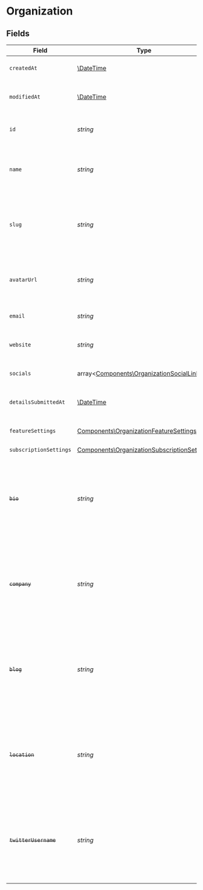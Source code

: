 # Organization


## Fields

| Field                                                                                                                   | Type                                                                                                                    | Required                                                                                                                | Description                                                                                                             | Example                                                                                                                 |
| ----------------------------------------------------------------------------------------------------------------------- | ----------------------------------------------------------------------------------------------------------------------- | ----------------------------------------------------------------------------------------------------------------------- | ----------------------------------------------------------------------------------------------------------------------- | ----------------------------------------------------------------------------------------------------------------------- |
| `createdAt`                                                                                                             | [\DateTime](https://www.php.net/manual/en/class.datetime.php)                                                           | :heavy_check_mark:                                                                                                      | Creation timestamp of the object.                                                                                       |                                                                                                                         |
| `modifiedAt`                                                                                                            | [\DateTime](https://www.php.net/manual/en/class.datetime.php)                                                           | :heavy_check_mark:                                                                                                      | Last modification timestamp of the object.                                                                              |                                                                                                                         |
| `id`                                                                                                                    | *string*                                                                                                                | :heavy_check_mark:                                                                                                      | The organization ID.                                                                                                    | 1dbfc517-0bbf-4301-9ba8-555ca42b9737                                                                                    |
| `name`                                                                                                                  | *string*                                                                                                                | :heavy_check_mark:                                                                                                      | Organization name shown in checkout, customer portal, emails etc.                                                       |                                                                                                                         |
| `slug`                                                                                                                  | *string*                                                                                                                | :heavy_check_mark:                                                                                                      | Unique organization slug in checkout, customer portal and credit card statements.                                       |                                                                                                                         |
| `avatarUrl`                                                                                                             | *string*                                                                                                                | :heavy_check_mark:                                                                                                      | Avatar URL shown in checkout, customer portal, emails etc.                                                              |                                                                                                                         |
| `email`                                                                                                                 | *string*                                                                                                                | :heavy_check_mark:                                                                                                      | Public support email.                                                                                                   |                                                                                                                         |
| `website`                                                                                                               | *string*                                                                                                                | :heavy_check_mark:                                                                                                      | Official website of the organization.                                                                                   |                                                                                                                         |
| `socials`                                                                                                               | array<[Components\OrganizationSocialLink](../../Models/Components/OrganizationSocialLink.md)>                           | :heavy_check_mark:                                                                                                      | Links to social profiles.                                                                                               |                                                                                                                         |
| `detailsSubmittedAt`                                                                                                    | [\DateTime](https://www.php.net/manual/en/class.datetime.php)                                                           | :heavy_check_mark:                                                                                                      | When the business details were submitted.                                                                               |                                                                                                                         |
| `featureSettings`                                                                                                       | [Components\OrganizationFeatureSettings](../../Models/Components/OrganizationFeatureSettings.md)                        | :heavy_check_mark:                                                                                                      | Organization feature settings                                                                                           |                                                                                                                         |
| `subscriptionSettings`                                                                                                  | [Components\OrganizationSubscriptionSettings](../../Models/Components/OrganizationSubscriptionSettings.md)              | :heavy_check_mark:                                                                                                      | N/A                                                                                                                     |                                                                                                                         |
| ~~`bio`~~                                                                                                               | *string*                                                                                                                | :heavy_check_mark:                                                                                                      | : warning: ** DEPRECATED **: This will be removed in a future release, please migrate away from it as soon as possible. |                                                                                                                         |
| ~~`company`~~                                                                                                           | *string*                                                                                                                | :heavy_check_mark:                                                                                                      | : warning: ** DEPRECATED **: This will be removed in a future release, please migrate away from it as soon as possible. |                                                                                                                         |
| ~~`blog`~~                                                                                                              | *string*                                                                                                                | :heavy_check_mark:                                                                                                      | : warning: ** DEPRECATED **: This will be removed in a future release, please migrate away from it as soon as possible. |                                                                                                                         |
| ~~`location`~~                                                                                                          | *string*                                                                                                                | :heavy_check_mark:                                                                                                      | : warning: ** DEPRECATED **: This will be removed in a future release, please migrate away from it as soon as possible. |                                                                                                                         |
| ~~`twitterUsername`~~                                                                                                   | *string*                                                                                                                | :heavy_check_mark:                                                                                                      | : warning: ** DEPRECATED **: This will be removed in a future release, please migrate away from it as soon as possible. |                                                                                                                         |